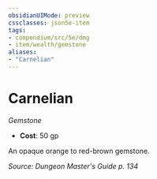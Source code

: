 ```yaml
---
obsidianUIMode: preview
cssclasses: json5e-item
tags:
- compendium/src/5e/dmg
- item/wealth/gemstone
aliases: 
- "Carnelian"
---
```

# Carnelian
*Gemstone*  

- **Cost**: 50 gp

An opaque orange to red-brown gemstone.

*Source: Dungeon Master's Guide p. 134*